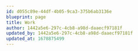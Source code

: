 ```yaml
---
id: d055c89e-44df-4b05-9ca3-375b6ab3136e
blueprint: page
title: Work
author: 1442a5e6-297c-4cb8-a98d-daaecf97181f
updated_by: 1442a5e6-297c-4cb8-a98d-daaecf97181f
updated_at: 1678875499
---
```


